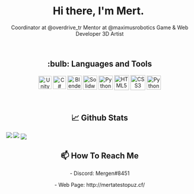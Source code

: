  <p> <h1 align="center"> Hi there, I'm Mert. <a href="https://github.com/Doganmbd?tab=repositories"><img src="https://media.giphy.com/media/hvRJCLFzcasrR4ia7z/giphy.gif" width="1px"></a></h1> </p>


<p align = "center">
Coordinator at @overdrive_tr
Mentor at @maximusrobotics 
Game & Web Developer 
3D Artist
</p>
<br/>


<p> <h2 align="center"> :bulb:  Languages and Tools</h2> </p>
<p align="center">
<a href="https://unity.com" target="blank">
    <img align="center" src="https://i.redd.it/tu3gt6ysfxq71.png" alt="Unity" width="35"/></a>
  
<a href="https://docs.microsoft.com/tr-tr/dotnet/csharp/" target="blank">
    <img align="center" src="https://cdn.icon-icons.com/icons2/2415/PNG/512/csharp_original_logo_icon_146578.png" alt="C#" width="35"/></a> 
  
<a href="https://www.blender.org" target="blank">
    <img align="center" src="https://upload.wikimedia.org/wikipedia/commons/thumb/0/0c/Blender_logo_no_text.svg/2503px-Blender_logo_no_text.svg.png" alt="Blender3D" width="38"/></a> 
  
<a href="https://www.solidworks.com/tr?utm_medium=cpc&utm_source=google&utm_campaign=202001_glo_ps_sea_tr_XOP6888_labl_brand_eme_tr&mktid=&gclid=Cj0KCQjwyYKUBhDJARIsAMj9lkG2_NIqHTAR9KWZEwgbYK09pnBI5dNjdBkTbx2P13IPDU3B9VpMkNgaAgfqEALw_wcB" target="blank">
    <img align="center" src="https://pbs.twimg.com/profile_images/2915139264/c84035a7d2eb9ede8f23fa6104dc2e5c_400x400.png" alt="Solidworks" width="38"/></a> 
 
<a href="https://www.python.org" target="blank">
    <img align="center" src="https://cdn.icon-icons.com/icons2/112/PNG/512/python_18894.png" alt="Python" width="38"/></a> 
  
<a href="https://www.w3schools.com/html/" target="blank">
    <img align="center" src="https://cdn.icon-icons.com/icons2/112/PNG/512/html5_18891.png" alt="HTML5" width="40"/></a> 
  
<a href="https://www.w3schools.com/css/default.asp" target="blank">
    <img align="center" src="https://cdn.icon-icons.com/icons2/844/PNG/512/CSS3_icon-icons.com_67069.png" alt="CSS3" width="40"/></a> 
    
<a href="https://www.aseprite.org" target="blank">
    <img align="center" src="https://updov.com/wp-content/uploads/2022/02/aseprite-download.png" alt="Python" width="38"/></a>
</p>

<br/>

<p> <h2 align="center">📈 Github Stats </h2> </p>
<img align="left" src=https://github-readme-stats.vercel.app/api?username=MertAtesTopuz&&show_icons=true&title_color=fffffff&icon_color=bb2acf&text_color=daf7dc&bg_color=151515 >
<img src=https://github-readme-stats.vercel.app/api/top-langs/?username=MertAtesTopuz&layout=compacticons=true&title_color=fffffff&icon_color=bb2acf&text_color=daf7dc&bg_color=151515 >
<img align="center" src= https://github-readme-streak-stats.herokuapp.com/?user=MertAtesTopuz&theme=tokyonight&date_format=j%20M%5B%20Y%5D
 >


<br>
<p> <h2 align="center"> 📫 How To Reach Me </h2> </p>
<p align="center">- Discord: Mergen#8451 </p>            <p align="center">- Web Page: http://mertatestopuz.cf/ </p> 

